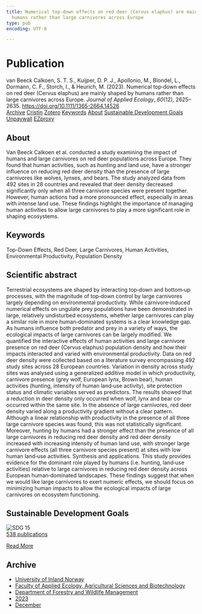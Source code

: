 ```yaml
---
title: Numerical top‐down effects on red deer (Cervus elaphus) are mainly shaped by
  humans rather than large carnivores across Europe
type: pub
encoding: UTF-8

---
```

<h1>Publication</h1>
<article id="csl-bib-container-RTEEBJ2U" class="csl-bib-container">
  <div class="csl-bib-body"> <div class="csl-entry">van Beeck Calkoen, S. T. S., Kuijper, D. P. J., Apollonio, M., Blondel, L., Dormann, C. F., Storch, I., &#38; Heurich, M. (2023). Numerical top‐down effects on red deer (Cervus elaphus) are mainly shaped by humans rather than large carnivores across Europe. <i>Journal of Applied Ecology</i>, <i>60</i>(12), 2625–2635. <a href="https://doi.org/10.1111/1365-2664.14526">https://doi.org/10.1111/1365-2664.14526</a></div> </div>
  <div class="csl-bib-buttons">
    <a href="#taxonomy-article-RTEEBJ2U" alt="archive" class="csl-bib-button">Archive</a>
    <a href="https://app.cristin.no/results/show.jsf?id=2208509" alt="Cristin" class="csl-bib-button">Cristin</a>
    <a href="http://zotero.org/groups/5881554/items/RTEEBJ2U" alt="Zotero" class="csl-bib-button">Zotero</a>
    <a href="#keywords-article-RTEEBJ2U" alt="keywords" class="csl-bib-button">Keywords</a>
    <a href="#about-article-RTEEBJ2U" alt="about_pub" class="csl-bib-button">About</a>
    <a href="#sdg-article-RTEEBJ2U" alt="sdg" class="csl-bib-button">Sustainable Development Goals</a>
    <a href="https://onlinelibrary.wiley.com/doi/pdfdirect/10.1111/1365-2664.14526" alt="Unpaywall" class="csl-bib-button">Unpaywall</a>
    <a href="https://onlinelibrary.wiley.com/doi/pdfdirect/10.1111/1365-2664.14526" alt="EZproxy" class="csl-bib-button">EZproxy</a>
  </div>
  <div id="csl-bib-meta-container-RTEEBJ2U"></div>
</article>
<div id="csl-bib-meta-RTEEBJ2U" class="csl-bib-meta">
  <article id="about-article-RTEEBJ2U" class="about_pub-article">
    <h1>About</h1>
    Van Beeck Calkoen et al. conducted a study examining the impact of humans and large carnivores on red deer populations across Europe. They found that human activities, such as hunting and land use, have a stronger influence on reducing red deer density than the presence of large carnivores like wolves, lynxes, and bears. The study analyzed data from 492 sites in 28 countries and revealed that deer density decreased significantly only when all three carnivore species were present together. However, human actions had a more pronounced effect, especially in areas with intense land use. These findings highlight the importance of managing human activities to allow large carnivores to play a more significant role in shaping ecosystems.
  </article>
  <article id="keywords-article-RTEEBJ2U" class="keywords-article">
    <h1>Keywords</h1>
    Top-Down Effects, Red Deer, Large Carnivores, Human Activities, Environmental Productivity, Population Density
  </article>
  <article id="abstract-article-RTEEBJ2U" class="abstract-article">
    <h1>Scientific abstract</h1>
    Terrestrial ecosystems are shaped by interacting top‐down and bottom‐up processes, with the magnitude of top‐down control by large carnivores largely depending on environmental productivity. While carnivore‐induced numerical effects on ungulate prey populations have been demonstrated in large, relatively undisturbed ecosystems, whether large carnivores can play a similar role in more human‐dominated systems is a clear knowledge gap. As humans influence both predator and prey in a variety of ways, the ecological impacts of large carnivores can be largely modified. We quantified the interactive effects of human activities and large carnivore presence on red deer (Cervus elaphus) population density and how their impacts interacted and varied with environmental productivity. Data on red deer density were collected based on a literature survey encompassing 492 study sites across 28 European countries. Variation in density across study sites was analysed using a generalized additive model in which productivity, carnivore presence (grey wolf, European lynx, Brown bear), human activities (hunting, intensity of human land‐use activity), site protection status and climatic variables served as predictors. The results showed that a reduction in deer density only occurred when wolf, lynx and bear co‐occurred within the same site. In the absence of large carnivores, red deer density varied along a productivity gradient without a clear pattern. Although a linear relationship with productivity in the presence of all three large carnivore species was found, this was not statistically significant. Moreover, hunting by humans had a stronger effect than the presence of all large carnivores in reducing red deer density and red deer density increased with increasing intensity of human land use, with stronger large carnivore effects (all three carnivore species present) at sites with low human land‐use activities. Synthesis and applications. This study provides evidence for the dominant role played by humans (i.e. hunting, land‐use activities) relative to large carnivores in reducing red deer density across European human‐dominated landscapes. These findings suggest that when we would like large carnivores to exert numeric effects, we should focus on minimizing human impacts to allow the ecological impacts of large carnivores on ecosystem functioning.
  </article>
  <article id="sdg-article-RTEEBJ2U" class="sdg-article">
    <h1>Sustainable Development Goals</h1>
    <div class="sdg-container"><div id="sdg15" class="sdg">
        <img src="{{< params subfolder >}}images/sdg/sdg15_en.png" class="image" alt="SDG 15">
        <div class="sdg-overlay">
          <a href="{{< params subfolder >}}en/archive/?sdg=15#archive" class="sdg-publication-count"><span>538</span> publications</a>
          <p><a href="https://sdgs.un.org/goals/goal15" class="sdg-read-more">Read More</a></p>
        </div>
      </div></div>
  </article>
  <article id="taxonomy-article-RTEEBJ2U" class="taxonomy-article">
    <h1>Archive</h1>
    <ul>
      <li><a href="{{< params subfolder >}}en/archive/?key=3DCRN523">University of Inland Norway</a></li>
      <li><a href="{{< params subfolder >}}en/archive/?key=T77LXH6D">Faculty of Applied Ecology, Agricultural Sciences and Biotechnology</a></li>
      <li><a href="{{< params subfolder >}}en/archive/?key=7TRARPE3">Department of Forestry and Wildlife Management</a></li>
      <li><a href="{{< params subfolder >}}en/archive/?key=WXLLSUEU">2023</a></li>
      <li><a href="{{< params subfolder >}}en/archive/?key=RPK3CPQG">December</a></li>
    </ul>
  </article>
</div>
